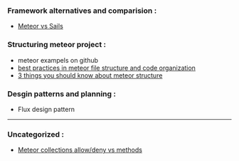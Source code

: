 ### Framework alternatives and comparision :
- [Meteor vs Sails][meteor-sails]

### Structuring meteor project :
- meteor exampels on github
- [best practices in meteor file structure and code organization ][meteor-structure-01]
- [3 things you should know about meteor structure][meteor-structure-02]
 
### Desgin patterns and planning :
- Flux design pattern

----------------

### Uncategorized : 
- [Meteor collections allow/deny vs methods][collection-access-vs-methods]




[meteor-sails]: http://stackoverflow.com/questions/22202286/sails-js-vs-meteor-what-are-the-advantages-of-both
[meteor-structure-01]: http://fourkitchens.com/blog/article/structuring-meteor-applications
[meteor-structure-02]:https://www.codementor.io/meteor/tutorial/3-things-know-structure-meteor-application
[collection-access-vs-methods]:https://www.discovermeteor.com/blog/meteor-methods-client-side-operations/
